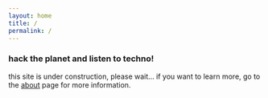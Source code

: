 ```yaml
---
layout: home
title: /
permalink: /
---
```


### hack the planet and listen to techno!

this site is under construction, please wait...
if you want to learn more, go to the [about](https://nothing4free.org/about) page for more information.